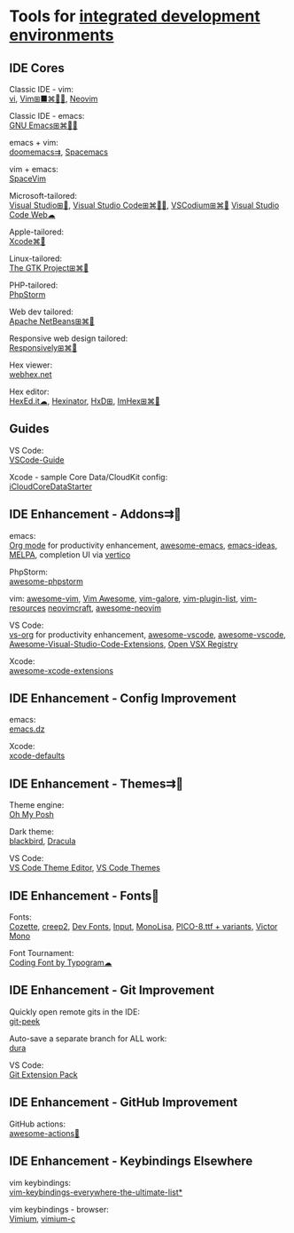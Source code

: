 
# Tools for [integrated development environments](https://trendless.tech/langs)

## IDE Cores

Classic IDE - vim:  
[vi](https://ex-vi.sourceforge.net/),
[Vim⊞■⌘🐧🤖](https://www.vim.org/),
[Neovim](https://neovim.io/)

Classic IDE - emacs:  
[GNU Emacs⊞⌘🐧🆓](https://www.gnu.org/software/emacs/)

emacs + vim:  
[doomemacs⇉](https://github.com/doomemacs/doomemacs),
[Spacemacs](https://www.spacemacs.org/)

vim + emacs:  
[SpaceVim](https://spacevim.org/)

Microsoft-tailored:  
[Visual Studio⊞🧛](https://visualstudio.microsoft.com/),
[Visual Studio Code⊞⌘🐧🧛](https://code.visualstudio.com/),
[VSCodium⊞⌘🐧](https://vscodium.com/)
[Visual Studio Code Web☁](https://vscode.dev/)

Apple-tailored:  
[Xcode⌘🍎](https://developer.apple.com/xcode/)

Linux-tailored:  
[The GTK Project⊞⌘🐧](https://gtk.org/)

PHP-tailored:  
[PhpStorm](https://www.jetbrains.com/phpstorm/)

Web dev tailored:  
[Apache NetBeans⊞⌘🐧](https://netbeans.apache.org/)

Responsive web design tailored:  
[Responsively⊞⌘🐧](https://responsively.app/)

Hex viewer:  
[webhex.net](https://en.webhex.net/)

Hex editor:  
[HexEd.it☁](https://hexed.it/),
[Hexinator](https://hexinator.com/),
[HxD⊞](https://mh-nexus.de/en/hxd/),
[ImHex⊞⌘🐧](https://imhex.werwolv.net/)

## Guides

VS Code:  
[VSCode-Guide](https://github.com/mikeroyal/VSCode-Guide)

Xcode - sample Core Data/CloudKit config:  
[iCloudCoreDataStarter](https://github.com/jazzychad/iCloudCoreDataStarter)

## IDE Enhancement - Addons⇉💩

emacs:  
[Org mode](https://orgmode.org/) for productivity enhancement,
[awesome-emacs](https://github.com/emacs-tw/awesome-emacs),
[emacs-ideas](https://github.com/rememberYou/emacs-ideas),
[MELPA](https://melpa.org/),
completion UI via [vertico](https://github.com/minad/vertico)

PhpStorm:  
[awesome-phpstorm](https://github.com/WyriHaximus/awesome-phpstorm)

vim: 
[awesome-vim](https://github.com/akrawchyk/awesome-vim),
[Vim Awesome](https://vimawesome.com/),
[vim-galore](https://github.com/mhinz/vim-galore),
[vim-plugin-list](https://github.com/altermo/vim-plugin-list),
[vim-resources](https://github.com/chmcphoy/vim-resources)
[neovimcraft](https://neovimcraft.com/),
[awesome-neovim](https://github.com/rockerBOO/awesome-neovim)

VS Code:  
[vs-org](https://github.com/boydvoid/vs-org) for productivity enhancement,
[awesome-vscode](https://github.com/jhofker/awesome-vscode),
[awesome-vscode](https://github.com/viatsko/awesome-vscode),
[Awesome-Visual-Studio-Code-Extensions](https://github.com/hl2guide/Awesome-Visual-Studio-Code-Extensions),
[Open VSX Registry](https://open-vsx.org/)

Xcode:  
[awesome-xcode-extensions](https://github.com/theswiftdev/awesome-xcode-extensions)

## IDE Enhancement - Config Improvement

emacs:  
[emacs.dz](https://github.com/caisah/emacs.dz)

Xcode:  
[xcode-defaults](https://github.com/ctreffs/xcode-defaults)

## IDE Enhancement - Themes⇉💩

Theme engine:  
[Oh My Posh](https://ohmyposh.dev/)

Dark theme:  
[blackbird](https://blackbird.mattglei.ch/),
[Dracula](https://draculatheme.com/)

VS Code:  
[VS Code Theme Editor](https://themes.vscode.one/),
[VS Code Themes](https://vscodethemes.com/)

## IDE Enhancement - Fonts💩

Fonts:  
[Cozette](https://github.com/slavfox/Cozette),
[creep2](https://github.com/raymond-w-ko/creep2),
[Dev Fonts](https://devfonts.gafi.dev/),
[Input](https://input.djr.com/),
[MonoLisa](https://www.monolisa.dev/),
[PICO-8.ttf + variants](https://www.lexaloffle.com/bbs/?tid=3760),
[Victor Mono](https://rubjo.github.io/victor-mono/)

Font Tournament:  
[Coding Font by Typogram☁](https://www.codingfont.com/)

## IDE Enhancement - Git Improvement

Quickly open remote gits in the IDE:  
[git-peek](https://github.com/Jarred-Sumner/git-peek)

Auto-save a separate branch for ALL work:  
[dura](https://github.com/tkellogg/dura)

VS Code:  
[Git Extension Pack](https://marketplace.visualstudio.com/items?itemName=donjayamanne.git-extension-pack)

## IDE Enhancement - GitHub Improvement

GitHub actions:  
[awesome-actions💩](https://github.com/sdras/awesome-actions)

## IDE Enhancement - Keybindings Elsewhere

vim keybindings:  
[vim-keybindings-everywhere-the-ultimate-list*](https://github.com/erikw/vim-keybindings-everywhere-the-ultimate-list)

vim keybindings - browser:  
[Vimium](https://vimium.github.io/),
[vimium-c](https://github.com/gdh1995/vimium-c)
